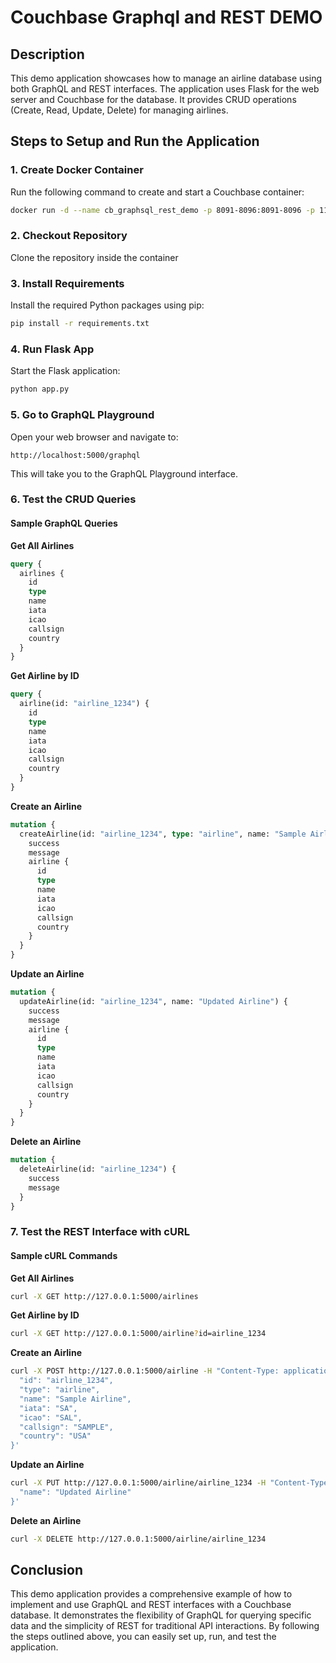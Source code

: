 # Couchbase Graphql and REST DEMO

## Description

This demo application showcases how to manage an airline database using both GraphQL and REST interfaces. The application uses Flask for the web server and Couchbase for the database. It provides CRUD operations (Create, Read, Update, Delete) for managing airlines.

## Steps to Setup and Run the Application

### 1. Create Docker Container

Run the following command to create and start a Couchbase container:

```sh
docker run -d --name cb_graphsql_rest_demo -p 8091-8096:8091-8096 -p 11210-11211:11210-11211 -p 5000:5000 -p 5000:5000 couchbase:7.6.1
```

### 2. Checkout Repository

Clone the repository inside the container

### 3. Install Requirements

Install the required Python packages using pip:

```sh
pip install -r requirements.txt
```

### 4. Run Flask App

Start the Flask application:

```sh
python app.py
```

### 5. Go to GraphQL Playground

Open your web browser and navigate to:

```
http://localhost:5000/graphql
```

This will take you to the GraphQL Playground interface.

### 6. Test the CRUD Queries

#### Sample GraphQL Queries

**Get All Airlines**

```graphql
query {
  airlines {
    id
    type
    name
    iata
    icao
    callsign
    country
  }
}
```

**Get Airline by ID**

```graphql
query {
  airline(id: "airline_1234") {
    id
    type
    name
    iata
    icao
    callsign
    country
  }
}
```

**Create an Airline**

```graphql
mutation {
  createAirline(id: "airline_1234", type: "airline", name: "Sample Airline", iata: "SA", icao: "SAL", callsign: "SAMPLE", country: "USA") {
    success
    message
    airline {
      id
      type
      name
      iata
      icao
      callsign
      country
    }
  }
}
```

**Update an Airline**

```graphql
mutation {
  updateAirline(id: "airline_1234", name: "Updated Airline") {
    success
    message
    airline {
      id
      type
      name
      iata
      icao
      callsign
      country
    }
  }
}
```

**Delete an Airline**

```graphql
mutation {
  deleteAirline(id: "airline_1234") {
    success
    message
  }
}
```

### 7. Test the REST Interface with cURL

#### Sample cURL Commands

**Get All Airlines**

```sh
curl -X GET http://127.0.0.1:5000/airlines
```

**Get Airline by ID**

```sh
curl -X GET http://127.0.0.1:5000/airline?id=airline_1234
```

**Create an Airline**

```sh
curl -X POST http://127.0.0.1:5000/airline -H "Content-Type: application/json" -d '{
  "id": "airline_1234",
  "type": "airline",
  "name": "Sample Airline",
  "iata": "SA",
  "icao": "SAL",
  "callsign": "SAMPLE",
  "country": "USA"
}'
```

**Update an Airline**

```sh
curl -X PUT http://127.0.0.1:5000/airline/airline_1234 -H "Content-Type: application/json" -d '{
  "name": "Updated Airline"
}'
```

**Delete an Airline**

```sh
curl -X DELETE http://127.0.0.1:5000/airline/airline_1234
```

## Conclusion

This demo application provides a comprehensive example of how to implement and use GraphQL and REST interfaces with a Couchbase database. It demonstrates the flexibility of GraphQL for querying specific data and the simplicity of REST for traditional API interactions. By following the steps outlined above, you can easily set up, run, and test the application.
```

